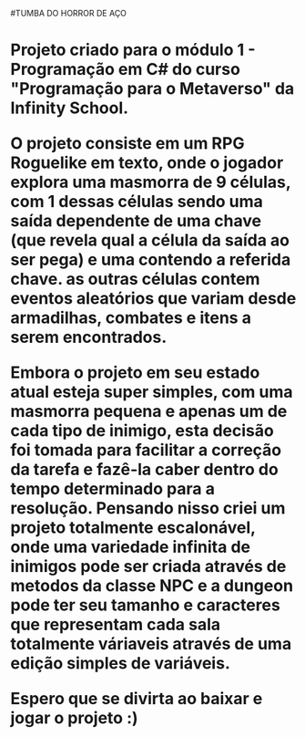 #TUMBA DO HORROR DE AÇO <h1>

Projeto criado para o módulo 1 - Programação em C# do curso "Programação para
o Metaverso" da Infinity School.

O projeto consiste em um RPG Roguelike em texto, onde o jogador explora uma 
masmorra de 9 células, com 1 dessas células sendo uma saída dependente de uma
chave (que revela qual a célula da saída ao ser pega) e uma contendo a referida
chave. as outras células contem eventos aleatórios que variam desde armadilhas,
combates e itens a serem encontrados.

Embora o projeto em seu estado atual esteja super simples, com uma masmorra pequena
e apenas um de cada tipo de inimigo, esta decisão foi tomada para facilitar a correção
da tarefa e fazê-la caber dentro do tempo determinado para a resolução. Pensando nisso
criei um projeto totalmente escalonável, onde uma variedade infinita de inimigos pode
ser criada através de metodos da classe **NPC** e a dungeon pode ter seu tamanho e 
caracteres que representam cada sala totalmente váriaveis através de uma edição simples
de variáveis.

Espero que se divirta ao baixar e jogar o projeto :)